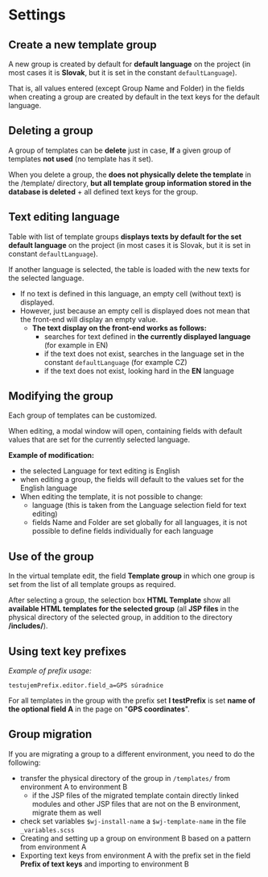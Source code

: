 # Settings

## Create a new template group

A new group is created by default for **default language** on the project (in most cases it is **Slovak**, but it is set in the constant `defaultLanguage`).

That is, all values entered (except Group Name and Folder) in the fields when creating a group are created by default in the text keys for the default language.

## Deleting a group

A group of templates can be **delete** just in case, **If** a given group of templates **not used** (no template has it set).

When you delete a group, the **does not physically delete the template** in the /template/ directory, **but all template group information stored in the database is deleted** + all defined text keys for the group.

## Text editing language

Table with list of template groups **displays texts by default for the set default language** on the project (in most cases it is Slovak, but it is set in constant `defaultLanguage`).

If another language is selected, the table is loaded with the new texts for the selected language.

- If no text is defined in this language, an empty cell (without text) is displayed.
- However, just because an empty cell is displayed does not mean that the front-end will display an empty value.
  - **The text display on the front-end works as follows:**
    - searches for text defined in **the currently displayed language** (for example in EN)
    - if the text does not exist, searches in the language set in the constant `defaultLanguage` (for example CZ)
    - if the text does not exist, looking hard in the **EN** language

## Modifying the group

Each group of templates can be customized.

When editing, a modal window will open, containing fields with default values that are set for the currently selected language.

**Example of modification:**

- the selected Language for text editing is English
- when editing a group, the fields will default to the values set for the English language
- When editing the template, it is not possible to change:
  - language (this is taken from the Language selection field for text editing)
  - fields Name and Folder are set globally for all languages, it is not possible to define fields individually for each language

## Use of the group

In the virtual template edit, the field **Template group** in which one group is set from the list of all template groups as required.

After selecting a group, the selection box **HTML Template** show all **available HTML templates for the selected group** (all **JSP files** in the physical directory of the selected group, in addition to the directory **/includes/**).

## Using text key prefixes

*Example of prefix usage:*

```properties
testujemPrefix.editor.field_a=GPS súradnice
```

For all templates in the group with the prefix set **I testPrefix** is set **name of the optional field A** in the page on "**GPS coordinates**".

## Group migration

If you are migrating a group to a different environment, you need to do the following:
- transfer the physical directory of the group in `/templates/` from environment A to environment B
  - if the JSP files of the migrated template contain directly linked modules and other JSP files that are not on the B environment, migrate them as well
- check set variables `$wj-install-name` a `$wj-template-name` in the file `_variables.scss`
- Creating and setting up a group on environment B based on a pattern from environment A
- Exporting text keys from environment A with the prefix set in the field **Prefix of text keys** and importing to environment B
